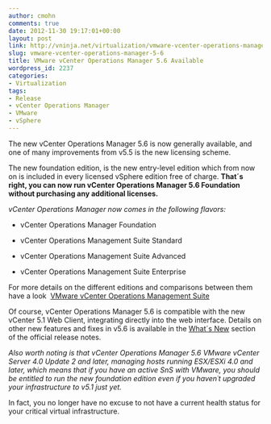 ```yaml
---
author: cmohn
comments: true
date: 2012-11-30 19:17:01+00:00
layout: post
link: http://vninja.net/virtualization/vmware-vcenter-operations-manager-5-6/
slug: vmware-vcenter-operations-manager-5-6
title: VMware vCenter Operations Manager 5.6 Available
wordpress_id: 2237
categories:
- Virtualization
tags:
- Release
- vCenter Operations Manager
- VMware
- vSphere
---
```


The new vCenter Operations Manager 5.6 is now generally available, and one of many improvements from v5.5 is the new licensing scheme.

The new foundation edition, is the new entry-level edition which from now on is included in every licensed vSphere edition free of charge. **That´s right, you can now run vCenter Operations Manager 5.6 Foundation without purchasing any additional licenses.**

_vCenter Operations Manager now comes in the following flavors:_



	
  * vCenter Operations Manager Foundation

	
  * vCenter Operations Management Suite Standard

	
  * vCenter Operations Management Suite Advanced

	
  * vCenter Operations Management Suite Enterprise


For more details on the different editions and comparisons between them have a look  [VMware vCenter Operations Management Suite](http://www.vmware.com/products/datacenter-virtualization/vcenter-operations-management/buy.html)

Of course, vCenter Operations Manager 5.6 is compatible with the new vCenter 5.1 Web Client, integrating directly into the web interface. Details on other new features and fixes in v5.6 is available in the [What´s New](http://www.vmware.com/support/vcops/doc/vcops-56-vapp-release-notes.html#intro) section of the official release notes.

_Also worth noting is that vCenter Operations Manager 5.6 VMware vCenter Server 4.0 Update 2 and later, managing hosts running ESX/ESXi 4.0 and later, which means that if you have an active SnS with VMware, you should be entitled to run the new foundation edition even if you haven´t upgraded your infrastructure to v5.1 just yet._

In fact, you no longer have no excuse to not have a current health status for your critical virtual infrastructure.
